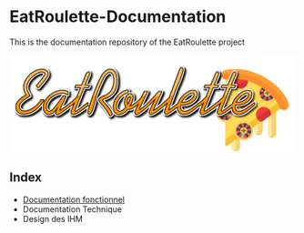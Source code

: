# EatRoulette-Documentation
This is the documentation repository of the EatRoulette project

![logo](ressources/img/name/enrich/EatRoulette-large-logo-right-bordless.png)

## Index

- [Documentation fonctionnel](docs/technicalDoc.md)
- Documentation Technique
- Design des IHM